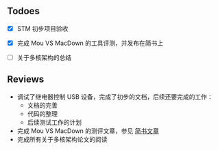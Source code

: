 ## Todoes

- [x] STM 初步项目验收
- [x] 完成 Mou VS MacDown 的工具评测，并发布在简书上
- [ ] 关于多核架构的总结


## Reviews

* 调试了继电器控制 USB 设备，完成了初步的文档，后续还要完成的工作：
  * 文档的完善
  * 代码的整理
  * 后续测试工作的计划
* 完成 Mou VS MacDown 的测评文章，参见 [简书文章](http://www.jianshu.com/p/6c157af09e84)
* 完成所有关于多核架构论文的阅读
